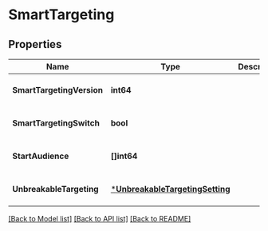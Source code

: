 # SmartTargeting

## Properties
Name | Type | Description | Notes
------------ | ------------- | ------------- | -------------
**SmartTargetingVersion** | **int64** |  | [optional] [default to null]
**SmartTargetingSwitch** | **bool** |  | [optional] [default to null]
**StartAudience** | **[]int64** |  | [optional] [default to null]
**UnbreakableTargeting** | [***UnbreakableTargetingSetting**](unbreakable_targeting_setting.md) |  | [optional] [default to null]

[[Back to Model list]](../README.md#documentation-for-models) [[Back to API list]](../README.md#documentation-for-api-endpoints) [[Back to README]](../README.md)



